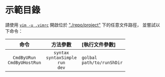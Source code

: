 示範目錄
=======


請使用 [`vim -u .vimrc`](./.vimrc)
開啟位於 ["./repo/project"](./repo/project)
下的任意文件路徑，
並嘗試以下命令：

 命令                            | 方法參數                                           | \[執行文件參數\]
:----:                           |:--------:                                          |:------------
`CmdByURun`<br />`CmdByUHostRun` | `syntax`<br />`syntaxSimple`<br />`run`<br />`dev` | `golbal`<br />`path/to/runShDir`

